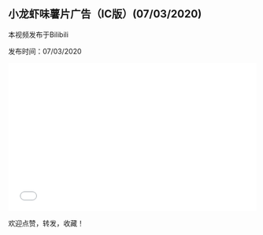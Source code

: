 ## 小龙虾味薯片广告（IC版）(07/03/2020)

本视频发布于Bilibili

发布时间：07/03/2020


<div style="position: relative; padding: 30% 45%;">
<iframe src="//player.bilibili.com/player.html?aid=94146984&bvid=BV1cE411p7ZL&cid=160735568&page=1&as_wide=1&high_quality=1&danmaku=" scrolling="no" border="0" frameborder="no" framespacing="0" allowfullscreen="true" style="position: absolute; width: 100%; height: 100%; left: 0; top: 0;"> </iframe>
</div>

欢迎点赞，转发，收藏！